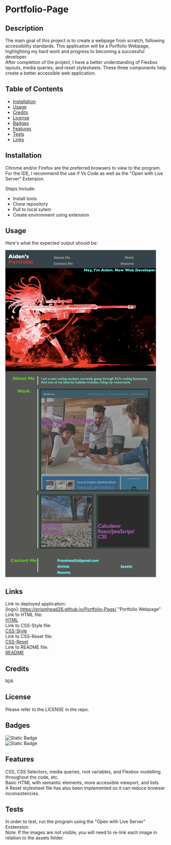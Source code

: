# Portfolio-Page

## Description

The main goal of this project is to create a webpage from scratch, following accessibility standards. This application will be a Portfolio Webpage, highlighting my hard work and progress to becoming a successful developer.
<br>
After completion of the project, I have a better understanding of Flexbox layouts, media queries, and reset stylesheets. These three components help create a better accessible web application.

## Table of Contents

- [Installation](#installation)
- [Usage](#usage)
- [Credits](#credits)
- [License](#license)
- [Badges](#badges)
- [Features](#features)
- [Tests](#tests)
- [Links](#links)

## Installation

Chrome and/or Firefox are the preferred browsers to view to the program.
<br>
For the IDE, I recommend the use if Vs Code as well as the "Open with Live Server" Extension.

Steps Include:

- Install tools
- Clone repository
- Pull to local sytem
- Create environment using extension

## Usage

Here's what the expected output should be:

![alt text](assets/images/prismhead26.github.io_Portfolio-Page_.png)

## Links

Link to deployed application:
<br>
[logo]: https://prismhead26.github.io/Portfolio-Page/ "Portfolio Webpage"
<br>
Link to HTML file:
<br>
[HTML](/index.html)
<br>
Link to CSS-Style file:
<br>
[CSS-Style](/assets/CSS/style.css)
<br>
Link to CSS-Reset file:
<br>
[CSS-Reset](/assets/CSS/reset.css)
<br>
Link to README file:
<br>
[README](/README.md)

## Credits

N/A

## License

Please refer to the LICENSE in the repo.

## Badges

![Static Badge](https://img.shields.io/badge/CSS%20-%20%2067%25-blue)
<br>
![Static Badge](https://img.shields.io/badge/HTML%20-%20%2033%25-orange)

## Features

CSS, CSS Selectors, media queries, root variables, and Flexbox modelling throughout the code, etc.
<br>
Basic HTML with semantic elements, more accessible viewport, and lists.
<br>
A Reset stylesheet file has also been implemented so it can reduce browser inconsistencies.

## Tests

In order to test, run the program using the "Open with Live Server" Exstension.
<br>
Note: If the images are not visible, you will need to re-link each image in relation to the assets folder.
